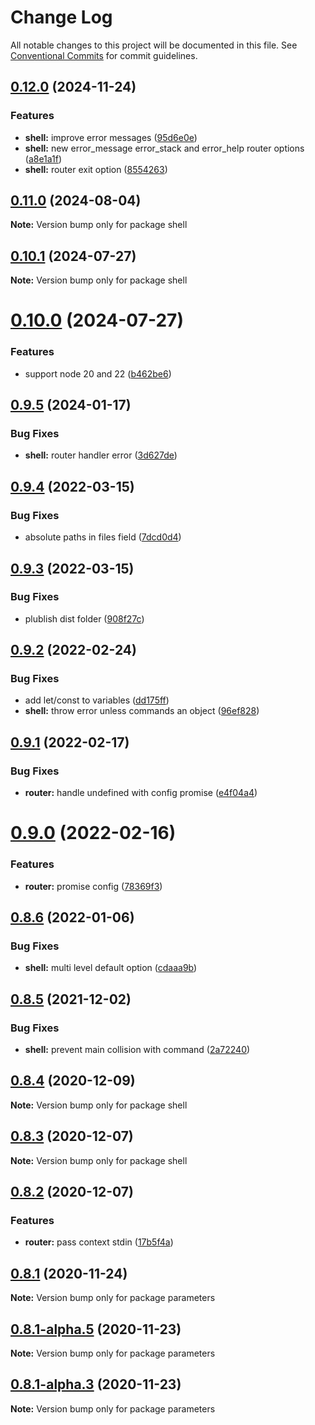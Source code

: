# Change Log

All notable changes to this project will be documented in this file.
See [Conventional Commits](https://conventionalcommits.org) for commit guidelines.

## [0.12.0](https://github.com/adaltas/node-shell/compare/v0.11.0...v0.12.0) (2024-11-24)

### Features

- **shell:** improve error messages ([95d6e0e](https://github.com/adaltas/node-shell/commit/95d6e0e9cf1ba1e2dcca73ca23deca6c287474d0))
- **shell:** new error_message error_stack and error_help router options ([a8e1a1f](https://github.com/adaltas/node-shell/commit/a8e1a1f15b9f32a36aacea76e2487425252c35ec))
- **shell:** router exit option ([8554263](https://github.com/adaltas/node-shell/commit/8554263f3c5575fde122bba3b3ad1e875458a274))

## [0.11.0](https://github.com/adaltas/node-shell/compare/v0.10.1...v0.11.0) (2024-08-04)

**Note:** Version bump only for package shell

## [0.10.1](https://github.com/adaltas/node-shell/compare/v0.10.0...v0.10.1) (2024-07-27)

**Note:** Version bump only for package shell

# [0.10.0](https://github.com/adaltas/node-shell/compare/v0.9.6...v0.10.0) (2024-07-27)

### Features

- support node 20 and 22 ([b462be6](https://github.com/adaltas/node-shell/commit/b462be6883b2bd14b35550fb3cc9177c4458f67e))

## [0.9.5](https://github.com/adaltas/node-shell/compare/v0.9.4...v0.9.5) (2024-01-17)

### Bug Fixes

- **shell:** router handler error ([3d627de](https://github.com/adaltas/node-shell/commit/3d627de183e2d851d22053883df5af68167774d3))

## [0.9.4](https://github.com/adaltas/node-shell/compare/v0.9.3...v0.9.4) (2022-03-15)

### Bug Fixes

- absolute paths in files field ([7dcd0d4](https://github.com/adaltas/node-shell/commit/7dcd0d4e31a282ac99b059bd5d0a04b5716ec09b))

## [0.9.3](https://github.com/adaltas/node-shell/compare/v0.9.2...v0.9.3) (2022-03-15)

### Bug Fixes

- plublish dist folder ([908f27c](https://github.com/adaltas/node-shell/commit/908f27c464fa0b96286856e58a3433cc6fbb74f3))

## [0.9.2](https://github.com/adaltas/node-shell/compare/v0.9.1...v0.9.2) (2022-02-24)

### Bug Fixes

- add let/const to variables ([dd175ff](https://github.com/adaltas/node-shell/commit/dd175ff43070efa30d5d3e06720e1ce05978185a))
- **shell:** throw error unless commands an object ([96ef828](https://github.com/adaltas/node-shell/commit/96ef828405f67843b19921f5da8bfb149d571702))

## [0.9.1](https://github.com/adaltas/node-shell/compare/v0.9.0...v0.9.1) (2022-02-17)

### Bug Fixes

- **router:** handle undefined with config promise ([e4f04a4](https://github.com/adaltas/node-shell/commit/e4f04a4cad01c74a4f08bf410f80355f0374b599))

# [0.9.0](https://github.com/adaltas/node-shell/compare/v0.8.6...v0.9.0) (2022-02-16)

### Features

- **router:** promise config ([78369f3](https://github.com/adaltas/node-shell/commit/78369f3610ac44cedd7214d32e7e1c42a736e042))

## [0.8.6](https://github.com/adaltas/node-shell/compare/v0.8.5...v0.8.6) (2022-01-06)

### Bug Fixes

- **shell:** multi level default option ([cdaaa9b](https://github.com/adaltas/node-shell/commit/cdaaa9b71d8e0a161f8df4f22fec86d39e8b8d11))

## [0.8.5](https://github.com/adaltas/node-shell/compare/v0.8.4...v0.8.5) (2021-12-02)

### Bug Fixes

- **shell:** prevent main collision with command ([2a72240](https://github.com/adaltas/node-shell/commit/2a72240d19cca1925bae2b5cb85006cf163b9452))

## [0.8.4](https://github.com/adaltas/node-shell/compare/v0.8.3...v0.8.4) (2020-12-09)

**Note:** Version bump only for package shell

## [0.8.3](https://github.com/adaltas/node-shell/compare/v0.8.2...v0.8.3) (2020-12-07)

**Note:** Version bump only for package shell

## [0.8.2](https://github.com/adaltas/node-shell/compare/v0.8.1...v0.8.2) (2020-12-07)

### Features

- **router:** pass context stdin ([17b5f4a](https://github.com/adaltas/node-shell/commit/17b5f4aa34c050f16eba4fe3cd51393584aac823))

## [0.8.1](https://github.com/adaltas/node-parameters/compare/v0.8.1-alpha.5...v0.8.1) (2020-11-24)

**Note:** Version bump only for package parameters

## [0.8.1-alpha.5](https://github.com/adaltas/node-parameters/compare/v0.8.1-alpha.4...v0.8.1-alpha.5) (2020-11-23)

**Note:** Version bump only for package parameters

## [0.8.1-alpha.3](https://github.com/adaltas/node-parameters/compare/v0.8.1-alpha.2...v0.8.1-alpha.3) (2020-11-23)

**Note:** Version bump only for package parameters
